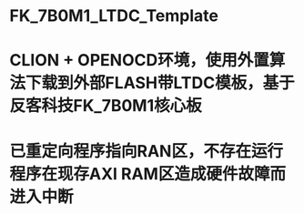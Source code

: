 # FK_7B0M1_LTDC_Template
# CLION + OPENOCD环境，使用外置算法下载到外部FLASH带LTDC模板，基于反客科技FK_7B0M1核心板
# 已重定向程序指向RAN区，不存在运行程序在现存AXI RAM区造成硬件故障而进入中断
